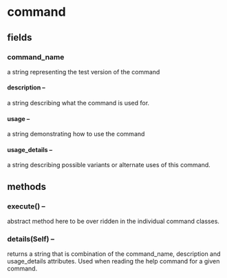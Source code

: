 # command

## fields

### command_name

a string representing the test version of the command

#### description –

a string describing what the command is used for.

#### usage –

a string demonstrating how to use the command

#### usage_details –

a string describing possible variants or alternate uses of
this command.

## methods

### execute() –

abstract method here to be over ridden in the individual command classes.

### details(Self) –

returns a string that is combination of the command_name, description and usage_details attributes. Used when reading the help command for a given command.
